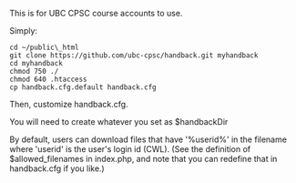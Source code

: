This is for UBC CPSC course accounts to use.

Simply:
```
cd ~/public\_html
git clone https://github.com/ubc-cpsc/handback.git myhandback
cd myhandback
chmod 750 ./
chmod 640 .htaccess
cp handback.cfg.default handback.cfg
```

Then, customize handback.cfg.

You will need to create whatever you set as $handbackDir

By default, users can download files that have '%userid%' in the filename where 'userid' is the user's login id (CWL).
(See the definition of $allowed_filenames in index.php, and note that you can redefine that in handback.cfg if you like.)
